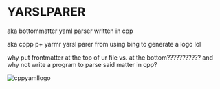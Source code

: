 # YARSLPARER

aka bottommatter yaml parser written in cpp

aka cppp p+ yarmr yarsl parer from using bing to generate a logo lol 

why put frontmatter at the top of ur file vs. at the bottom??????????? and why not write a program to parse said matter in cpp?

![cppyamllogo](https://github.com/saylestyler/bottommatter/assets/20520284/fa01d4ac-6b1e-4625-823b-3bf84f944427)
